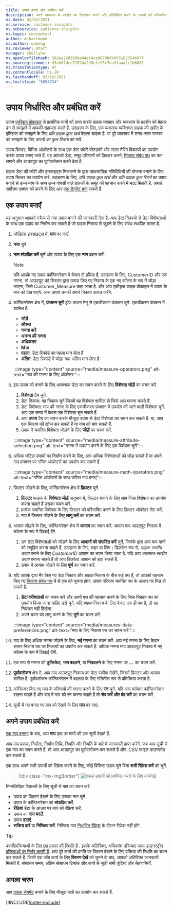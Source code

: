 ```yaml
---
title: उपाय बनाएं और प्रबंधित करें
description: अपने व्यवसाय के प्रदर्शन का विश्लेषण करने और प्रतिबिंबित करने के उपायों को परिभाषित करें.
ms.date: 02/02/2021
ms.service: customer-insights
ms.subservice: audience-insights
ms.topic: conceptual
author: m-hartmann
ms.author: wameng
ms.reviewer: mhart
manager: shellyha
ms.openlocfilehash: 202ea22d290be04e54ce9676b6b693162354607f
ms.sourcegitcommit: d3eb07dcc72624a2d5cfc95c7ea9faaa2c1b6001
ms.translationtype: HT
ms.contentlocale: hi-IN
ms.lasthandoff: 03/16/2021
ms.locfileid: "5654734"
---
```

# <a name="define-and-manage-measures"></a>उपाय निर्धारित और प्रबंधित करें

उपाय [एकीकृत प्रोफ़ाइल](data-unification.md) से प्रासंगिक मानों को प्राप्त करके ग्राहक व्यवहार और व्यवसाय के प्रदर्शन को बेहतर ढंग से समझने में आपकी सहायता करते हैं. उदाहरण के लिए, एक व्यवसाय व्यक्तिगत ग्राहक की खरीद के इतिहास को समझने के लिए *प्रति ग्राहक कुल खर्च* देखना चाहता है. या पूरे व्यवसाय में समग्र-स्तर राजस्व को समझने के लिए *कंपनी का कुल विक्रय* को मापें.  

उपाय बिल्डर, विभिन्न ऑपरेटरों के साथ एक डेटा क्वेरी प्लेटफ़ॉर्म और सरल मैपिंग विकल्पों का उपयोग करके उपाय बनाए जाते हैं. यह आपको डेटा, समूह परिणामों को फ़िल्टर करने, [निकाय संबंध पथ](relationships.md) का पता लगाने और आउटपुट का पूर्वावलोकन करने देता है.

ग्राहक डेटा की क्वेरी और इनसाइट्स निकालने के द्वारा व्यावसायिक गतिविधियों की योजना बनाने के लिए उपाय बिल्डर का उपयोग करें. उदाहरण के लिए, *प्रति ग्राहक कुल खर्च* और *प्रति ग्राहक कुल रिटर्न* का उपाय बनाने से उच्च व्यय के साथ उच्च वापसी वाले ग्राहकों के समूह की पहचान करने में मदद मिलती है. अगले सर्वोत्तम एक्शन को करने के लिए आप [एक सेगमेंट बना](segments.md) सकते हैं. 

## <a name="create-a-measure"></a>एक उपाय बनाएँ

यह अनुभाग आपको स्क्रैच से नया उपाय बनाने की जानकारी देता है. आप डेटा निकायों से डेटा विशेषताओं के साथ एक उपाय का निर्माण कर सकते हैं जो ग्राहक निकाय से जुड़ने के लिए संबंध स्थापित करता है. 

1. ऑडिएंस इनसाइट्स में, **माप** पर जाएँ.

1. **नया** चुनें.

1. **नाम संपादित करें** चुनें और उपाय के लिए एक **नाम** प्रदान करें. 
   > [!NOTE]
   > यदि आपके नए उपाय कॉन्फ़िगरेशन में केवल दो फ़ील्ड हैं, उदाहरण के लिए, CustomerID और एक गणना, तो आउटपुट को सिस्टम द्वारा उत्पन्न किए गए निकाय के एक नए कॉलम के रूप में जोड़ा जाएगा, जिसे Customer_Measure कहा जाता है. और आप एकीकृत ग्राहक प्रोफ़ाइल में उपाय के मान को देख पाएंगे. अन्य उपाय उनकी अपने निकाय उत्पन्न करेंगे.

1. कॉन्फ़िगरेशन क्षेत्र में, **फ़ंक्शन चुनें** ड्रॉप-डाउन मेनू से एकत्रीकरण फ़ंक्शन चुनें. एकत्रीकरण फ़ंक्शन में शामिल हैं: 
   - **जोड़ें**
   - **औसत**
   - **गणना करें**
   - **अनन्य की गणना**
   - **अधिकतम**
   - **Min**
   - **पहला**: डेटा रिकॉर्ड का पहला मान लेता है
   - **अंतिम**: डेटा रिकॉर्ड में जोड़ा गया अंतिम मान लेता है

   :::image type="content" source="media/measure-operators.png" alt-text="माप की गणना के लिए ऑपरेटर.":::

1. इस उपाय को बनाने के लिए आवश्यक डेटा का चयन करने के लिए **विशेषता जोड़ें** का चयन करें.
   
   1. **विशेषता** टैब चुनें. 
   1. डेटा निकाय: वह निकाय चुनें जिसमें वह विशेषता शामिल हो जिसे आप मापना चाहते हैं. 
   1. डेटा विशेषता: माप की गणना के लिए एकत्रीकरण फ़ंक्शन में उपयोग की जाने वाली विशेषता चुनें. आप एक समय में केवल एक विशेषता चुन सकते हैं.
   1. आप **उपाय** टैब का चयन करके मौजूदा उपाय से डेटा विशेषता का चयन कर सकते हैं. या, आप एक निकाय की खोज कर सकते हैं या नाम को माप सकते हैं. 
   1. उपाय में चयनित विशेषता जोड़ने के लिए **जोड़ें** का चयन करें.

   :::image type="content" source="media/measure-attribute-selection.png" alt-text="गणना में उपयोग करने के लिए एक विशेषता चुनें":::

1. अधिक जटिल उपायों का निर्माण करने के लिए, आप अधिक विशेषताओं को जोड़ सकते हैं या अपने माप फ़ंक्शन पर गणित ऑपरेटरों का उपयोग कर सकते हैं.

   :::image type="content" source="media/measure-math-operators.png" alt-text="गणित ऑपरेटरों के साथ जटिल माप बनाएं":::

1. फ़िल्टर जोड़ने के लिए, कॉन्फ़िगरेशन क्षेत्र में **फ़िल्टर** चुनें. 
  
   1. **फ़िल्टर** फलक के **विशेषता जोड़ें** अनुभाग में, फ़िल्टर बनाने के लिए आप जिस विशेषता का उपयोग करना चाहते हैं उसका चयन करें.
   1. प्रत्येक चयनित विशेषता के लिए फ़िल्टर को परिभाषित करने के लिए फ़िल्टर ऑपरेटर सेट करें.
   1. माप में फ़िल्टर जोड़ने के लिए **लागू करें** का चयन करें.

1. आयाम जोड़ने के लिए, कॉन्फ़िगरेशन क्षेत्र में **आयाम** का चयन करें. आयाम माप आउटपुट निकाय में कॉलम के रूप में दिखाई देंगे.
   1. उन डेटा विशेषताओं को जोड़ने के लिए **आयामों को संपादित करें** चुनें, जिनके द्वारा आप माप मानों को समूहित करना चाहते हैं. उदाहरण के लिए, शहर या लिंग। डिफ़ॉल्ट रूप से, *ग्राहक-स्तरीय उपाय* बनाने के लिए *CustomerID* आयाम का चयन किया जाता है. यदि आप *व्यवसाय-स्तरीय उपाय* बनाना चाहते हैं तो आप डिफ़ॉल्ट आयाम को हटा सकते हैं.
   1. उपाय में आयाम जोड़ने के लिए **पूर्ण** का चयन करें.

1. यदि आपके द्वारा मैप किए गए डेटा निकाय और *ग्राहक* निकाय के बीच कई पथ हैं, तो आपको पहचान किए गए [निकाय संबंध पथ](relationships.md) में से एक को चुनना होगा. उपाय परिणाम चयनित पथ के आधार पर भिन्न हो सकते हैं. 
   1. **डेटा वरीयताओं** का चयन करें और अपने पथ की पहचान करने के लिए जिस निकाय पथ का उपयोग किया जाना चाहिए उसे चुनें. यदि *ग्राहक* निकाय के लिए केवल एक ही पथ है, तो यह नियंत्रण नहीं दिखेगा.
   1. अपने चयन को लागू करने के लिए **पूर्ण** का चयन करें. 

   :::image type="content" source="media/measures-data-preferences.png" alt-text="माप के लिए निकाय पथ का चयन करें.":::

1. माप के लिए अधिक गणना जोड़ने के लिए, **नई गणना** का चयन करें. आप नई गणना के लिए केवल समान निकाय पथ पर निकायों का उपयोग कर सकते हैं. अधिक गणना माप आउटपुट निकाय में नए कॉलम के रूप में दिखाई देंगी.

1. एक माप से गणना को **डुप्लिकेट**, **नाम बदलने**, या **निकालने** के लिए गणना पर **...** का चयन करें.

1. **पूर्वावलोकन** क्षेत्र में, आप माप आउटपुट निकाय का डेटा स्कीमा देखेंगे, जिसमें फ़िल्टर और आयाम शामिल हैं. पूर्वावलोकन कॉन्फ़िगरेशन में बदलाव के लिए गतिशील रूप से प्रतिक्रिया करता है.

1. कॉन्फ़िगर किए गए माप के परिणामों की गणना करने के लिए **रन** चुनें. यदि आप वर्तमान कॉन्फ़िगरेशन रखना चाहते हैं और बाद में माप को रन करना चाहते हैं तो **सेव करें और बंद करें** का चयन करें.

1. सूची में नए बनाए गए माप को देखने के लिए **माप** पर जाएं.

## <a name="manage-your-measures"></a>अपने उपाय प्रबंधित करें

[एक माप बनाना](#create-a-measure) के बाद, आप **माप** पृष्ठ पर मापों की एक सूची देखते हैं.

आप माप प्रकार, निर्माता, निर्माण तिथि, स्थिति और स्थिति के बारे में जानकारी प्राप्त करेंगे. जब आप सूची से एक माप का चयन करते हैं, तो आप आउटपुट का पूर्वावलोकन कर सकते हैं और .CSV फ़ाइल डाउनलोड कर सकते हैं.

एक साथ अपने सभी उपायों को रिफ्रेश करने के लिए, कोई विशिष्ट उपाय चुने बिना **सभी रिफ्रेश करें** को चुनें.

> [!div class="mx-imgBorder"]
> ![एकल उपायों को प्रबंधित करने के लिए कार्रवाई](media/measure-actions.png "एकल उपायों का प्रबंधन करने की क्रिया")

निम्नलिखित विकल्पों के लिए सूची से माप का चयन करें:

- उपाय का विवरण देखने के लिए उसका नाम चुनें.
- उपाय के कॉन्फ़िगरेशन को **संपादित करें**.
- **रीफ्रेश** डेटा के आधार पर माप को रीफ्रेश करें.
- उपाय का **नाम बदलें**.
- उपाय **हटाएं**.
- **सक्रिय करें** या **निष्क्रिय करें**. निष्क्रिय माप [निर्धारित रीफ्रेश](system.md#schedule-tab) के दौरान रीफ्रेश नहीं होंगे.

> [!TIP]
> कार्यों/प्रक्रियाओं के लिए [छह प्रकार की स्थिति](system.md#status-types) हैं . इसके अतिरिक्त, अधिकांश प्रक्रियाएं [अन्य डाउनस्ट्रीम प्रक्रियाओं पर निर्भर करती हैं](system.md#refresh-policies). आप पूरे कार्य की प्रगति पर विवरण देखने के लिए प्रक्रिया की स्थिति का चयन कर सकते हैं. किसी एक जॉब कार्य के लिए **विवरण देखें** को चुनने के बाद, आपको अतिरिक्त जानकारी मिलती है: संसाधन समय, अंतिम संसाधन दिनांक और कार्य से जुड़ी सभी त्रुटियां और चेतावनियाँ.

## <a name="next-step"></a>अगला चरण

आप [ग्राहक सेगमेंट](segments.md) बनाने के लिए मौजूदा मापों का उपयोग कर सकते हैं.


[!INCLUDE[footer-include](../includes/footer-banner.md)]